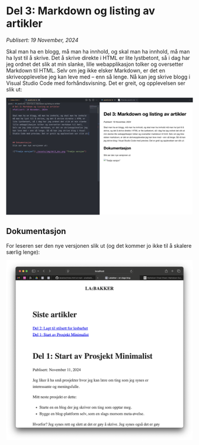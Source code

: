 # Del 3: Markdown og listing av artikler
*Publisert: 19 November, 2024*

Skal man ha en blogg, må man ha innhold, og skal man ha innhold, må man ha lyst til å skrive. Det å skrive direkte i HTML er lite lystbetont, så i dag har jeg ordnet det slik at min slanke, lille webapplikasjon tolker og oversetter Markdown til HTML. Selv om jeg ikke elsker Markdown, er det en skriveopplevelse jeg kan leve med – enn så lenge. Nå kan jeg skrive blogg i Visual Studio Code med forhåndsvisning. Det er greit, og opplevelsen ser slik ut:

![](./assets/img/del3_skriveopplevelsen.png "Skriveopplevelsen")

## Dokumentasjon
For leseren ser den nye versjonen slik ut (og det kommer jo ikke til å skalere særlig lenge):

!["Tredje versjon"](./assets/img/del3_doc.png "Tredje versjon")

